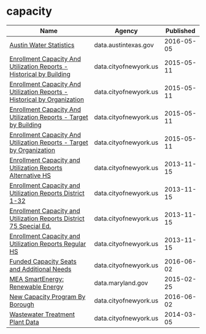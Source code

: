 # capacity

Name | Agency | Published
---- | ---- | ---------
[Austin Water Statistics](../socrata/87qq-mkwq.md) | data.austintexas.gov | 2016-05-05
[Enrollment Capacity And Utilization Reports - Historical by Building](../socrata/hq56-zhrp.md) | data.cityofnewyork.us | 2015-05-11
[Enrollment Capacity And Utilization Reports - Historical by Organization](../socrata/q9xk-w9iv.md) | data.cityofnewyork.us | 2015-05-11
[Enrollment Capacity And Utilization Reports - Target by Building](../socrata/gkd7-3vk7.md) | data.cityofnewyork.us | 2015-05-11
[Enrollment Capacity And Utilization Reports - Target by Organization](../socrata/8b9a-pywy.md) | data.cityofnewyork.us | 2015-05-11
[Enrollment Capacity and Utilization Reports Alternative HS](../socrata/rqx9-kktd.md) | data.cityofnewyork.us | 2013-11-15
[Enrollment Capacity and Utilization Reports District 1-32](../socrata/my4g-bvvs.md) | data.cityofnewyork.us | 2013-11-15
[Enrollment Capacity and Utilization Reports District 75 Special Ed.](../socrata/3cn8-i54i.md) | data.cityofnewyork.us | 2013-11-15
[Enrollment Capacity and Utilization Reports Regular HS](../socrata/3mim-bd27.md) | data.cityofnewyork.us | 2013-11-15
[Funded Capacity Seats and Additional Needs](../socrata/ujdf-5byz.md) | data.cityofnewyork.us | 2016-06-02
[MEA SmartEnergy: Renewable Energy](../socrata/4ubg-d5ir.md) | data.maryland.gov | 2015-02-25
[New Capacity Program By Borough](../socrata/tzwr-vksx.md) | data.cityofnewyork.us | 2016-06-02
[Wastewater Treatment Plant Data](../socrata/473p-afgy.md) | data.cityofnewyork.us | 2014-03-05

